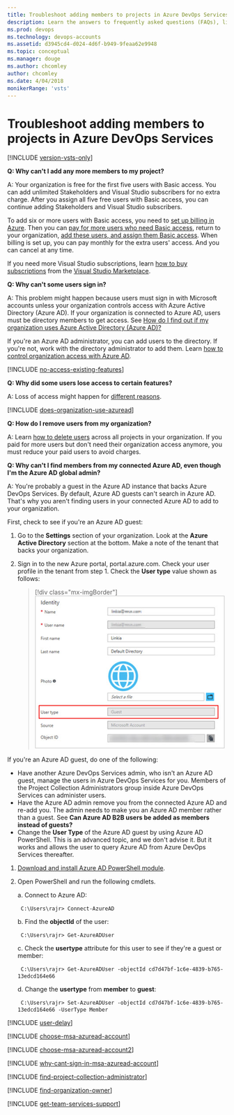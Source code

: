 ```yaml
---
title: Troubleshoot adding members to projects in Azure DevOps Services
description: Learn the answers to frequently asked questions (FAQs), like how to add more members to your project, help users sign in, remove users, and more
ms.prod: devops
ms.technology: devops-accounts
ms.assetid: d3945cd4-d024-4d6f-b949-9feaa62e9948
ms.topic: conceptual
ms.manager: douge
ms.author: chcomley
author: chcomley
ms.date: 4/04/2018
monikerRange: 'vsts'
---
```


# Troubleshoot adding members to projects in Azure DevOps Services 

[!INCLUDE [version-vsts-only](../../_shared/version-vsts-only.md)]

<a name="cant-add-users"></a>

**Q: Why can't I add any more members to my project?** 

A: Your organization is free for the first five users with Basic access. You can add unlimited Stakeholders and Visual Studio subscribers for no extra charge. After you assign all five free users with Basic access, you can continue adding Stakeholders and Visual Studio subscribers.

To add six or more users with Basic access, you need to [set up billing in Azure](../billing/set-up-billing-for-your-organization-vs.md). Then you can [pay for more users who need Basic access](../billing/buy-basic-access-add-users.md), return to your organization, [add these users, and assign them Basic access](add-organization-users-from-user-hub.md). When billing is set up, you can pay monthly for the extra users' access. And you can cancel at any time. 

If you need more Visual Studio subscriptions, learn [how to buy subscriptions](../billing/change-azure-subscription.md) from the [Visual Studio Marketplace](https://marketplace.visualstudio.com/subscriptions). 

<a name="WhyCantSignIn"></a>

**Q: Why can't some users sign in?**

A: This problem might happen because users must sign in with Microsoft accounts unless your organization controls access with Azure Active Directory (Azure AD). If your organization is connected to Azure AD, users must be directory members to get access. See [How do I find out if my organization uses Azure Active Directory (Azure AD)?](#ConnectedDirectory) 

If you're an Azure AD administrator, you can add users to the directory. If you're not, work with the directory administrator to add them. Learn [how to control organization access with Azure AD](access-with-azure-ad.md).

<a name="feature-access"></a>

[!INCLUDE [no-access-existing-features](../../_shared/qa-no-access-existing-features.md)]

**Q: Why did some users lose access to certain features?**

A: Loss of access might happen for [different reasons](faq-add-delete-users.md#stopped-features).  

<a name="ConnectedDirectory"></a>

[!INCLUDE [does-organization-use-azuread](../../_shared/qa-does-organization-use-azuread.md)]

<a name="RemovePeople"></a>

**Q: How do I remove users from my organization?**

A: Learn [how to delete users](delete-organization-users.md) across all projects in your organization. If you paid for more users but don't need their organization access anymore, you must reduce your paid users to avoid charges.

**Q: Why can't I find members from my connected Azure AD, even though I'm the Azure AD global admin?**

A: You're probably a guest in the Azure AD instance that backs Azure DevOps Services. By default, Azure AD guests can't search in Azure AD. That's why you aren't finding users in your connected Azure AD to add to your organization.

First, check to see if you're an Azure AD guest:

1. Go to the **Settings** section of your organization. Look at the **Azure Active Directory** section at the bottom. Make a note of the tenant that backs your organization.
2. Sign in to the new Azure portal, portal.azure.com. Check your user profile in the tenant from step 1. Check the **User type** value shown as follows: 

   > [!div class="mx-imgBorder"] 
![Check user type in the Azure portal](_img/faq/check-user-type-in-Azure-portal.png)

If you're an Azure AD guest, do one of the following:

* Have another Azure DevOps Services admin, who isn't an Azure AD guest, manage the users in Azure DevOps Services for you. Members of the Project Collection Administrators group inside Azure DevOps Services can administer users.
* Have the Azure AD admin remove you from the connected Azure AD and re-add you. The admin needs to make you an Azure AD member rather than a guest. See **Can Azure AD B2B users be added as members instead of guests?**
* Change the **User Type** of the Azure AD guest by using Azure AD PowerShell. This is an advanced topic, and we don't advise it. But it works and allows the user to query Azure AD from Azure DevOps Services thereafter. 

1. [Download and install Azure AD PowerShell module](/powershell/module/azuread/?view=azureadps-2.0).
2. Open PowerShell and run the following cmdlets.

    a. Connect to Azure AD:

        C:\Users\rajr> Connect-AzureAD

    b. Find the **objectId** of the user:
    
        C:\Users\rajr> Get-AzureADUser

    c. Check the **usertype** attribute for this user to see if they're a guest or member:
    
        C:\Users\rajr> Get-AzureADUser -objectId cd7d47bf-1c6e-4839-b765-13edcd164e66

    d. Change the **usertype** from **member** to **guest**:

        C:\Users\rajr> Set-AzureADUser -objectId cd7d47bf-1c6e-4839-b765-13edcd164e66 -UserType Member


<a name="users-delay"></a>

[!INCLUDE [user-delay](../../_shared/qa-user-delay.md)]

<a name="ChooseOrgAcctMSAcct"></a>

[!INCLUDE [choose-msa-azuread-account](../../_shared/qa-choose-msa-azuread-account.md)]

[!INCLUDE [choose-msa-azuread-account2](../../_shared/qa-choose-msa-azuread-account2.md)]

[!INCLUDE [why-cant-sign-in-msa-azuread-account](../../_shared/qa-why-cant-sign-in-msa-azuread-account.md)]

<a name="find-pca-owner"></a>

[!INCLUDE [find-project-collection-administrator](../../_shared/qa-find-project-collection-administrator.md)]

[!INCLUDE [find-organization-owner](../../_shared/qa-find-organization-owner.md)]

<a name="get-support"></a>

[!INCLUDE [get-team-services-support](../../_shared/qa-get-vsts-support.md)]
